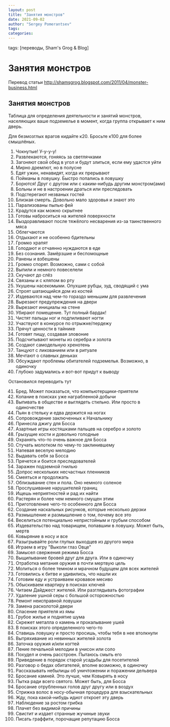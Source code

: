 ```yaml
---
layout: post
title: "Занятия монстров"
date: 2021-09-02
author: "Sergey Pomerantsev"
tags:
categories:
---
```

tags: [переводы, Sham's Grog & Blog]

# Занятия монстров

Перевод статьи http://shamsgrog.blogspot.com/2011/04/monster-business.html

## Занятия монстров

Таблица для определения деятельности и занятий монстров, населяющих ваше подземелье в момент, когда группа открывает к ним дверь.

Для безмозглых врагов кидайте к20.
Бросьте к100 для более смышлёных.

1. Чокнутые! У-у-у-у!
2. Развлекаются, гоняясь за светлячками
3. Загоняют свой обед в угол и будут злиться, если ему удастся уйти
4. Мирно дремлют, но в полусне
5. Едят ужин, ненавидят, когда их прерывают
6. Пойманы в ловушку. Быстро попались в ловушку
7. Борются! Друг с другом или с каким-нибудь другим монстром(ами)
8. Больны и не в настроении драться или преследовать
9. Подстерегают незваных гостей
10. Близкая смерть. Довольно мало здоровья и знают это
11. Парализованы пылью фей
12. Крадутся как можно скрытнее
13. Готовы наброситься на жителей поверхности
14. Выздоравливают после тяжёлого несварения из-за таинственного мяса
15. Облегчаются
16. Отдыхают и не особенно бдительны
17. Громко храпят
18. Голодают и отчаянно нуждаются в еде
19. Без сознания. Замёрзшие и беспомощные
20. Ранены и взбешены
21. Громко спорят. Возможно, сами с собой
22. Выпили и немного повеселели
23. Скучают до слёз
24. Связаны и с кляпом во рту
25. Укушены насекомыми. Опухшие рубцы, зуд, сводящий с ума
26. Строят шатающийся дом из костей
27. Издеваются над чем-то гораздо меньшим для развлечения
28. Вырезают предупреждения на двери
29. Вырезают инициалы на стене
30. Убирают помещение. Тут полный бардак!
31. Чистят пальцы ног и подпиливают ногти
32. Участвуют в конкурсе по отрыжке/пердежу
33. Прячут ценности в тайнике
34. Готовят пищу, создавая зловоние
35. Подсчитывают монеты из серебра и золота
36. Создают самодельную хренотень
37. Танцуют с ликованием или в ритуале
38. Мечтают о славных деньках
39. Обсуждают проблемы обитателей подземелья. Возможно, в одиночку
40. Глубоко задумались и вот-вот придут к выводу

Остановился переводить тут

41. Бред. Может показаться, что компьютерщики-приятели
42. Копание в поисках уже награбленной добычи
43. Выпивать в обществе и выглядеть стильно. Или просто в одиночестве
44. Пьян в стельку и едва держится на ногах
45. Сопровождение заключенных к Начальнику
46. Принесла джигу для Босса
47. Азартные игры костяшками пальцев на серебро и золото
48. Грызущие кости и довольно голодные
49. Охранять что-то очень важное для Босса
50. Стучать молотком по чему-то заклинившему
51. Напевая веселую мелодию
52. Выдавать себя за Босса
53. Прячется и боится преследователей
54. Заражен подземной гнилью
55. Допрос нескольких несчастных пленников
56. Смеяться и продолжать
57. Облизывание стен и пола. Оно немного соленое
58. Прослушивание нарушителей границ
59. Ищешь неприятностей и рад их найти
60. Растерян и более чем немного смущен этим
61. Приготовление чего-то особенного для Босса
62. Создание наскальных рисунков, которые несколько дерзки
63. Размышление и размышление о том, почему все это
64. Веселиться потенциально непристойным и грубым способом
65. Издевательство над товарищем, попавшим в ловушку. Может быть, мертв
66. Ковыряние в носу и все
67. Разыгрывайте роли глупых выходцев из другого мира
68. Играем в игру "Выколи глаз Овце"
69. Замысел свержения режима Босса
70. Выщипывание бровей друг для друга. Или в одиночку
71. Отработка метания оружия в почти мертвую цель
72. Молиться о более темном и мрачном будущем для всех жителей
73. Готовились к битве и удивились, что нашли их
74. Готовим еду и устраиваем кровавое месиво
75. Обыскиваем квартиру в поисках ключей
76. Читаем Дайджест жителей. Или разглядывать фотографии
77. Удаление ушной серы с большой осторожностью
78. Ремонт неисправной ловушки
79. Замена расколотой двери
80. Спасение приятеля из ямы
81. Грубое жилье и поднятие шума
82. Скрежет металла о камень и прокалывание ушей
83. В поисках этого определенного чего-то
84. Ставишь ловушку и просто просишь, чтобы тебя в нее втолкнули
85. Вытряхивание из невинных жителей золота
86. Заточка оружия и/или когтей
87. Пение печальной мелодии в унисон или соло
88. Похудел и очень расстроен. Пытаюсь смыть его
89. Приведение в порядок старой усадьбы для посетителей
90. Разговор о бедах обитателей, вполне возможно, в одиночку
91. Рассказывать небылицы об уничтожении и поражении дельвера
92. Бросание камней. Это лучше, чем Ковырять в носу
93. Пытка ради всего святого. Может быть, для Босса
94. Бросание отрубленных голов друг другу или в воздух
95. Стрижка волос в носу-обычная процедура для взыскательных
96. Жду, пока какой-нибудь идиот откроет эту дверь
97. Наблюдение за ростом грибка
98. Плачет без видимой причины
99. Свистит и издает странные жучиные звуки
100. Писать граффити, порочащие репутацию Босса
